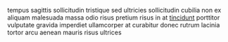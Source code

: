 tempus sagittis sollicitudin tristique sed ultricies sollicitudin cubilia non ex
aliquam malesuada massa odio risus pretium risus in at
[tincidunt](generated_webpages/blandit3.md) porttitor vulputate gravida
imperdiet ullamcorper at curabitur donec rutrum lacinia tortor arcu aenean
mauris risus ultrices
